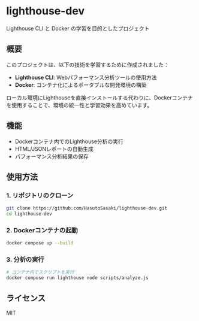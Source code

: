 # lighthouse-dev

Lighthouse CLI と Docker の学習を目的としたプロジェクト

## 概要

このプロジェクトは、以下の技術を学習するために作成されました：

- **Lighthouse CLI**: Webパフォーマンス分析ツールの使用方法
- **Docker**: コンテナ化によるポータブルな開発環境の構築

ローカル環境にLighthouseを直接インストールする代わりに、Dockerコンテナを使用することで、環境の統一性と学習効果を高めています。

## 機能

- Dockerコンテナ内でのLighthouse分析の実行
- HTML/JSONレポートの自動生成
- パフォーマンス分析結果の保存

## 使用方法

### 1. リポジトリのクローン

```bash
git clone https://github.com/HasutoSasaki/lighthouse-dev.git
cd lighthouse-dev
```

### 2. Dockerコンテナの起動

```bash
docker compose up --build
```

### 3. 分析の実行

```bash
# コンテナ内でスクリプトを実行
docker compose run lighthouse node scripts/analyze.js
```


## ライセンス

MIT
